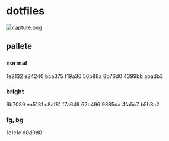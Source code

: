 # dotfiles

![capture.png](.github/capture.png)

## pallete

### normal

1e2132
e24240
bca375
f19a36
56b88a
8b76d0
4399bb
abadb3

### bright

6b7089
ea5131
c8af81
f7a649
62c496
9885da
4fa5c7
b5b8c2

### fg, bg

1c1c1c
d0d0d0

